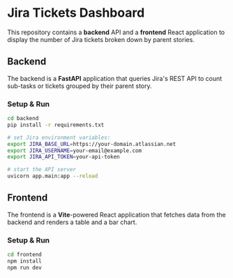 # Jira Tickets Dashboard

This repository contains a **backend** API and a **frontend** React application to display the number of Jira tickets broken down by parent stories.

## Backend

The backend is a **FastAPI** application that queries Jira's REST API to count sub-tasks or tickets grouped by their parent story.

### Setup & Run

```bash
cd backend
pip install -r requirements.txt

# set Jira environment variables:
export JIRA_BASE_URL=https://your-domain.atlassian.net
export JIRA_USERNAME=your-email@example.com
export JIRA_API_TOKEN=your-api-token

# start the API server
uvicorn app.main:app --reload
```

## Frontend

The frontend is a **Vite**-powered React application that fetches data from the backend and renders a table and a bar chart.

### Setup & Run

```bash
cd frontend
npm install
npm run dev
```
